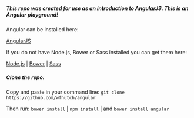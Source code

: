 
##### This repo was created for use as an introduction to AngularJS.  This is an Angular playground!

Angular can be installed here:

[AngularJS](https://angularjs.org/)

If you do not have Node.js, Bower or Sass installed you can get them here:

[Node.js](https://nodejs.org) | 
[Bower](http://bower.io/) | 
[Sass](http://sass-lang.com/install)

##### Clone the repo:
Copy and paste in your command line:
``git clone https://github.com/wfhutch/angular``

Then run:
``bower install``  |   ``npm install``  |  and ``bower install angular``
